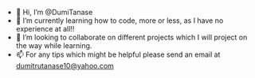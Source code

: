 - 👋 Hi, I’m @DumiTanase
- 🌱 I’m currently learning how to code, more or less, as I have no experience at all!!
- 💞️ I’m looking to collaborate on different projects which I will project on the way while learning.
- 📫 For any tips which might be helpful please send an email at dumitrutanase10@yahoo.com

<!---
DumiTanase/DumiTanase is a ✨ special ✨ repository because its `README.md` (this file) appears on your GitHub profile.
You can click the Preview link to take a look at your changes.
--->
